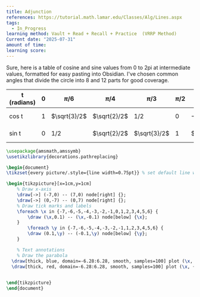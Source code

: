 ```yaml
---
title: Adjunction
references: https://tutorial.math.lamar.edu/Classes/Alg/Lines.aspx
tags:
  - In_Progress
learning method: Vault + Read + Recall + Practice  (VRRP Method)
Current date: "2025-07-31"
amount of time: 
learning score:
---
```

Sure, here is a table of cosine and sine values from 0 to 2pi at intermediate values, formatted for easy pasting into Obsidian. I've chosen common angles that divide the circle into 8 and 12 parts for good coverage.


| t (radians) | 0 | $\pi/6$ | $\pi/4$ | $\pi/3$ | $\pi/2$ | $2\pi/3$ | $3\pi/4$ | $5\pi/6$ | $\pi$ | $7\pi/6$ | $5\pi/4$ | $4\pi/3$ | $3\pi/2$ | $5\pi/3$ | $7\pi/4$ | $11\pi/6$ | $2\pi$ |
|---|---|---|---|---|---|---|---|---|---|---|---|---|---|---|---|---|---|
| cos t | 1 | $\sqrt{3}/2$ | $\sqrt{2}/2$ | $1/2$ | 0 | $-1/2$ | $-\sqrt{2}/2$ | $-\sqrt{3}/2$ | -1 | $-\sqrt{3}/2$ | $-\sqrt{2}/2$ | $-1/2$ | 0 | $1/2$ | $\sqrt{2}/2$ | $\sqrt{3}/2$ | 1 |
| sin t | 0 | $1/2$ | $\sqrt{2}/2$ | $\sqrt{3}/2$ | 1 | $\sqrt{3}/2$ | $\sqrt{2}/2$ | $1/2$ | 0 | $-1/2$ | $-\sqrt{2}/2$ | $-\sqrt{3}/2$ | -1 | $-\sqrt{3}/2$ | $-\sqrt{2}/2$ | $-1/2$ | 0 |

```tikz
\usepackage{amsmath,amssymb}
\usetikzlibrary{decorations.pathreplacing}

\begin{document}
\tikzset{every picture/.style={line width=0.75pt}} % set default line width

\begin{tikzpicture}[x=1cm,y=1cm]
    % Draw x-axis
    \draw[->] (-7,0) -- (7,0) node[right] {};
    \draw[->] (0,-7) -- (0,7) node[right] {};
    % Draw tick marks and labels
    \foreach \x in {-7,-6,-5,-4,-3,-2,-1,0,1,2,3,4,5,6} {
        \draw (\x,0.1) -- (\x,-0.1) node[below] {\x};
    }
        \foreach \y in {-7,-6,-5,-4,-3,-2,-1,1,2,3,4,5,6} {
        \draw (0.1,\y) -- (-0.1,\y) node[below] {\y};
    }

    % Text annotations  
    % Draw the parabola
  \draw[thick, blue, domain=-6.28:6.28, smooth, samples=100] plot (\x, {cos(\x r)});
  \draw[thick, red, domain=-6.28:6.28, smooth, samples=100] plot (\x, {sin(\x r)});

 
\end{tikzpicture}
\end{document}


``` 
